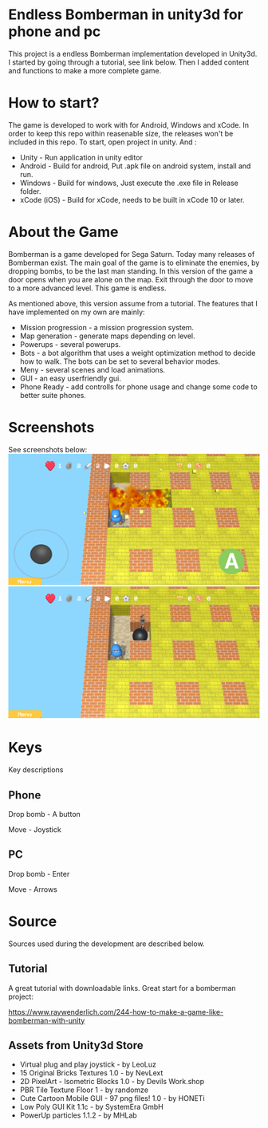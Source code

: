 # Endless Bomberman in unity3d for phone and pc

This project is a endless Bomberman implementation developed in Unity3d.
I started by going through a tutorial, see link below.
Then I added content and functions to make a more complete game.

# How to start?
The game is developed to work with for Android, Windows and xCode.
In order to keep this repo within reasenable size, the releases won't be included
in this repo. To start, open project in unity. And :
* Unity - Run application in unity editor
* Android - Build for android, Put .apk file on android system, install and run.
* Windows - Build for windows, Just execute the .exe file in Release folder.
* xCode (iOS) - Build for xCode, needs to be built in xCode 10 or later.

# About the Game
Bomberman is a game developed for Sega Saturn. Today many releases of Bomberman exist.
The main goal of the game is to eliminate the enemies, by dropping bombs, to be the last man standing.
In this version of the game a door opens when you are alone on the map.
Exit through the door to move to a more advanced level.
This game is endless.


As mentioned above, this version assume from a tutorial.
 The features that I have implemented on my own are mainly:

* Mission progression - a mission progression system.
* Map generation - generate maps depending on level.
* Powerups - several powerups.
* Bots - a bot algorithm that uses a weight optimization method to decide how to walk.
The bots can be set to several behavior modes.
* Meny - several scenes and load animations.
* GUI - an easy userfriendly gui.
* Phone Ready - add controlls for phone usage and change some code to better suite phones.

# Screenshots
See screenshots below:
![mobile_image](mobile_screenshot.png)
![pc_image](pc_screenshot.png)

# Keys
Key descriptions

## Phone
Drop bomb - A button

Move - Joystick

## PC
Drop bomb - Enter

Move - Arrows

# Source
Sources used during the development are described below.

## Tutorial

A great tutorial with downloadable links. Great start for a bomberman project:

https://www.raywenderlich.com/244-how-to-make-a-game-like-bomberman-with-unity

## Assets from Unity3d Store

* Virtual plug and play joystick - by LeoLuz
* 15 Original Bricks Textures 1.0  - by NevLext
* 2D PixelArt - Isometric Blocks 1.0 - by Devils Work.shop
* PBR Tile Texture Floor 1 - by randomze
* Cute Cartoon Mobile GUI - 97 png files! 1.0 - by HONETi
* Low Poly GUI Kit 1.1c - by SystemEra GmbH
* PowerUp particles 1.1.2 - by MHLab
